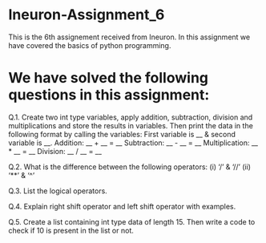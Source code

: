 # Ineuron-Assignment_6
This is the 6th assignement received from Ineuron. In this assignment we have covered the basics of python programming.
# We have solved the following questions in this assignment:

Q.1. Create two int type variables, apply addition, subtraction, division and multiplications
and store the results in variables. Then print the data in the following format by calling the
variables:
First variable is __ & second variable is __.
Addition: __ + __ = __
Subtraction: __ - __ = __
Multiplication: __ * __ = __
Division: __ / __ = __

Q.2. What is the difference between the following operators:
(i) ‘/’ & ‘//’
(ii) ‘**’ & ‘^’

Q.3. List the logical operators.

Q.4. Explain right shift operator and left shift operator with examples.

Q.5. Create a list containing int type data of length 15. Then write a code to check if 10 is
present in the list or not.

